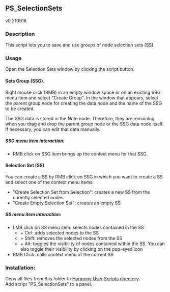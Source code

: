 ## PS_SelectionSets
v0.210918

### Description
This script lets you to save and use groups of node selection sets (SS).

### Usage
Open the Selection Sets window by clicking the script button.

#### Sets Group (SSG).

Right mouse click (RMB) in an empty window space or on an existing SSG menu item and select "Create Group".
In the window that appears, select the parent group node for creating the data node and the name of the SSG to be created.

The SSG data is stored in the Note node. Therefore, they are remaining when you drag and drop the parent group node or the SSG data node itself. If necessary, you can edit that data manually.

##### SSG menu item interaction:
- RMB click on SSG item brings up the context menu for that SSG.


#### Selection Set (SS)

You can create a SS by RMB click on SSG in which you want to create a SS and select one of the context menu items:
- "Create Selection Set from Selection": creates a new SS from the curently selected nodes
- "Create Empty Selection Set": creates an empty SS

##### SS menu item interaction:
- LMB click on SS menu item: selects nodes contained in the SS
  - \+ Ctrl: adds selected nodes to the SS
  - \+ Shift: removes the selected nodes from the SS
  - \+ Alt: toggles the visibility of nodes contained within the SS. You can also toggle their visibility by clicking on the pop-eyed icon
- RMB Click: calls context menu of the current SS

### Installation:
Copy all files from this folder to [Harmony User Scripts directory](https://docs.toonboom.com/help/harmony-20/premium/scripting/import-script.html).\
Add script "PS_SelectionSets" to a panel.  
